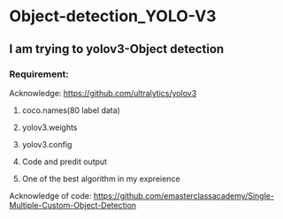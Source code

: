 # Object-detection_YOLO-V3

## I am trying to yolov3-Object detection

### **Requirement:**

Acknowledge: https://github.com/ultralytics/yolov3

1. coco.names(80 label data)

2. yolov3.weights

3. yolov3.config

4. Code and predit output

5. One of the best algorithm in my expreience

Acknowledge of code: https://github.com/emasterclassacademy/Single-Multiple-Custom-Object-Detection
